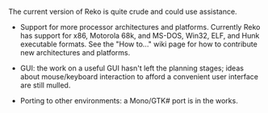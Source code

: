 The current version of Reko is quite crude and could use assistance.

* Support for more processor architectures and platforms. Currently Reko
  has support for x86, Motorola 68k, and MS-DOS, Win32, ELF, and Hunk 
  executable formats. See the "How to..." wiki page for how to contribute
  new architectures and platforms.

* GUI: the work on a useful GUI hasn't left the planning stages; ideas about
  mouse/keyboard interaction to afford a convenient user interface are still mulled.

* Porting to other environments: a Mono/GTK# port is in the works.

